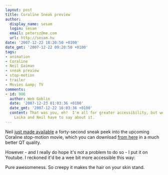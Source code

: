 ```yaml
---
layout: post
title: Coraline Sneak preview
author:
  display_name: sesam
  login: sesam
  email: petersz@me.com
  url: http://sesam.hu
date: '2007-12-22 18:20:50 +0100'
date_gmt: '2007-12-22 09:20:50 +0100'
tags:
- animation
- Coraline
- Neil Gaiman
- sneak preview
- stop-motion
- trailer
- Movies &amp; TV
comments:
- id: 986
  author: Web Goblin
  date: '2007-12-23 01:03:36 +0100'
  date_gmt: '2007-12-22 16:03:36 +0100'
  content: That was you, eh?  I'm all for greater accessibility, but we'll see what
    Laika and Neil have to say about it.
---
```


Neil [just made available](http://journal.neilgaiman.com/2007/12/like-dark-knight-trailer-but-with.html) a forty-second sneak peek into the upcoming Coraline stop-motion movie, which you can download [from here](http://www.neilgaiman.com/p/Cool_Stuff/Video_Clips/Coraline_Sneak_Preview) in a much better QT quality.

However - and I really do hope it's not a problem to do so - I put it on Youtube. I reckoned it'd be a wee bit more accessible this way:

Pure awesomeness. So creepy it makes the hair on your skin stand.
